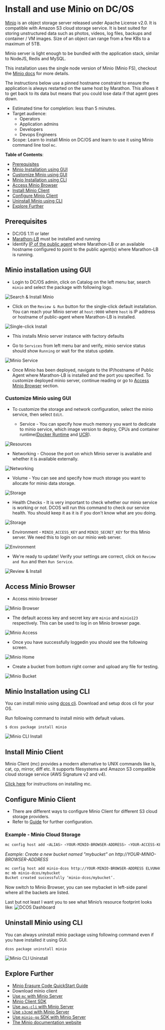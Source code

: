 # Install and use Minio on DC/OS

[Minio](https://minio.io) is an object storage server released under Apache License v2.0. It is compatible with Amazon S3 cloud storage service. It is best suited for storing unstructured data such as photos, videos, log files, backups and container / VM images. Size of an object can range from a few KBs to a maximum of 5TB.

Minio server is light enough to be bundled with the application stack, similar to NodeJS, Redis and MySQL.

This installation uses the single node version of Minio (Minio FS), checkout the [Minio docs](https://docs.minio.io) for more details.

The instructions below use a pinned hostname constraint to ensure the application is always restarted on the same host by Marathon. This allows it to get back to its data but means that you could lose data if that agent goes down.

- Estimated time for completion: less than 5 minutes.
- Target audience:
    - Operators
    - Application admins
    - Developers
    - Devops Engineers
- Scope: Learn to install Minio on DC/OS and learn to use it using Minio command line tool `mc`.

**Table of Contents**:

- [Prerequisites](#prerequisites)
- [Minio Installation using GUI](#minio-installation-using-gui)
- [Customize Minio using GUI](#customize-minio-using-gui)
- [Minio Installation using CLI](#minio-installation-using-cli)
- [Access Minio Browser](#access-minio-browser)
- [Install Minio Client](#install-minio-client)
- [Configure Minio Client](#configure-minio-client)
- [Uninstall Minio using CLI](#uninstall-minio-using-cli)
- [Explore Further](#explore-further)

## Prerequisites

- DC/OS 1.11 or later
- [Marathon-LB](https://docs.mesosphere.com/services/marathon-lb/) must be installed and running
- Identify [IP of the public agent](https://docs.mesosphere.com/1.11/administering-clusters/locate-public-agent/) where Marathon-LB or an available hostname configured to point to the public agent(s) where Marathon-LB is running.

## Minio installation using GUI

- Login to DC/OS admin, click on Catalog on the left menu bar, search `minio` and select the package with following logo.

![Search & Install Minio](img/search-install.png)

- Click on the `Review & Run` button for the single-click default installation. You can reach your Minio server at `host:9000` where `host` is IP address or hostname of public-agent where Marathon-LB is installed.

![Single-click Install](img/minio-package-install-oneclick.png)

- This installs Minio server instance with factory defaults

- Go to `Services` from left menu bar and verify, minio service status should show `Running` or wait for the status update.

![Minio Service](img/minio-service.png)

- Once Minio has been deployed, navigate to the IP/hostname of Public Agent where Marathon-LB is installed and the port you specified. To customize deployed minio server, continue reading or go to [Access Minio Browser](#access-minio-browser) section.

### Customize Minio using GUI

- To customize the storage and network configuration, select the minio service, then select `Edit`.

  - Service - You can specify how much memory you want to dedicate to minio service, which image version to deploy, CPUs and container runtime([Docker Runtime](https://docs.mesosphere.com/1.11/deploying-services/containerizers/docker-containerizer/) and [UCR](https://docs.mesosphere.com/1.11/deploying-services/containerizers/ucr/)).

![Resources](img/config-service.png)

  - Networking - Choose the port on which Minio server is available and whether it is available externally.
  
![Networking](img/config-network.png)

  - Volume - You can see and specify how much storage you want to allocate for minio data storage.
  
![Storage](img/config-volume-size.png)

  - Health Checks - It is very important to check whether our minio service is working or not. DCOS will run this command to check our service health. You should keep it as it is if you don't know what are you doing.
  
![Storage](img/config-healthcheck.png)

  - Environment - `MINIO_ACCESS_KEY` and `MINIO_SECRET_KEY` for this Minio server. We need this to login on our minio web server.
  
![Environment](img/config-environment.png)


  - We're ready to update! Verify your settings are correct, click on `Review and Run` and then `Run Service`.

![Review & Install](img/config-review-1.png)

## Access Minio Browser
- Access minio browser

![Minio Browser](img/minio-browser.png)

- The default access key and secret key are `minio` and `minio123` respectively. This can be used to log in on Minio browser page.

![Minio Access](img/minio-access.png)

- Once you have successfully loggedin you should see the following screen.

![Minio Home](img/minio-home.png)

- Create a bucket from bottom right corner and upload any file for testing.

![Minio Bucket](img/minio-file.png)

## Minio Installation using CLI

You can install minio using [dcos cli](https://docs.mesosphere.com/1.11/cli/). Download and setup dcos cli for your OS.

Run following command to install minio with default values.

```
$ dcos package install minio
```

![Minio CLI Install](img/minio-cli-install.png)

## Install Minio Client

Minio Client (mc) provides a modern alternative to UNIX commands like ls, cat, cp, mirror, diff etc. It supports filesystems and Amazon S3 compatible cloud storage service (AWS Signature v2 and v4).

[Click here](https://minio.io/downloads.html#download-client) for instructions on installing mc.

## Configure Minio Client

- There are different ways to configure Minio Client for different S3 cloud storage providers.
- Refer to [Guide](https://docs.minio.io/docs/minio-client-complete-guide) for further configuration.

### Example - Minio Cloud Storage

```sh
mc config host add <ALIAS> <YOUR-MINIO-BROWSER-ADDRESS> <YOUR-ACCESS-KEY> <YOUR-SECRET-KEY> <API-SIGNATURE>(optional)
```

*Example: Create a new bucket named "mybucket" on http://YOUR-MINIO-BROWSER-ADDRESS*

```sh
mc config host add minio-dcos http://YOUR-MINIO-BROWSER-ADDRESS ELVUN4CWOAIRWOT2AO9D 4e6CIFtWW1/YI91Pd6FONRJgssKiFO2Ea1d5fDwp S3v4
mc mb minio-dcos/mybucket
Bucket created successfully ‘minio-dcos/mybucket’.
```
Now switch to Minio Browser, you can see mybacket in left-side panel where all the backets are listed.

Last but not least I want you to see what Minio’s resource footprint looks like:
![DCOS Dashboard](img/dcos-dashboard.png)

## Uninstall Minio using CLI

You can always uninstall minio package using following command even if you have installed it using GUI.

```
dcos package uninstall minio
```

![Minio CLI Uninstall](img/minio-cli-uninstall.png)

## Explore Further
- [Minio Erasure Code QuickStart Guide](https://docs.minio.io/docs/minio-erasure-code-quickstart-guide)
- Download minio client
- [Use `mc` with Minio Server](https://docs.minio.io/docs/minio-client-quickstart-guide)
- [Minio Client SDK](https://docs.minio.io/categories/17)
- [Use `aws-cli` with Minio Server](https://docs.minio.io/docs/aws-cli-with-minio)
- [Use `s3cmd` with Minio Server](https://docs.minio.io/docs/s3cmd-with-minio)
- [Use `minio-go` SDK with Minio Server](https://docs.minio.io/docs/golang-client-quickstart-guide)
- [The Minio documentation website](https://docs.minio.io)
